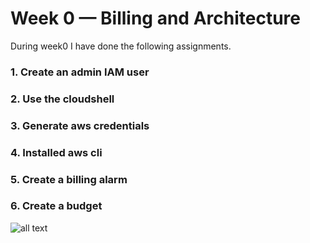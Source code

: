 # Week 0 — Billing and Architecture

During week0 I have done the following assignments.

### 1. Create an admin IAM user

### 2. Use the cloudshell

### 3. Generate aws credentials

### 4. Installed aws cli

### 5. Create a billing alarm

### 6. Create a budget
![all text](https://github.com/kamdem-arielle/aws-bootcamp-cruddur-2023/tree/main/_docs/assets/aws-budget.png)
